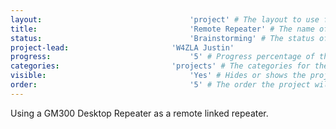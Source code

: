 ```yaml
---
layout:									'project' # The layout to use for the project page.
title:									'Remote Repeater' # The name of the project.
status:									'Brainstorming' # The status of the project. Should be one of 'Brainstorming', 'Designing', 'Building', 'Testing', 'Implementing', 'On-Hold', or 'Cancelled'.
project-lead:						'W4ZLA Justin'
progress:								'5' # Progress percentage of the project.
categories:							'projects' # The categories for the project. Projects should always be 'projects'.
visible:								'Yes' # Hides or shows the project in feeds.
order:									'5' # The order the project will be shown in feeds.
---
```



Using a GM300 Desktop Repeater as a remote linked repeater.

